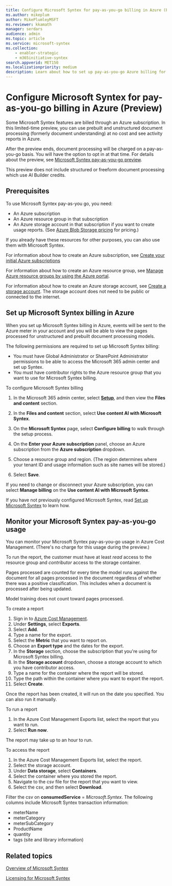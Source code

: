 ```yaml
---
title: Configure Microsoft Syntex for pay-as-you-go billing in Azure (Preview)
ms.author: mikeplum
author: MikePlumleyMSFT
ms.reviewer: kkamath
manager: serdars
audience: admin
ms.topic: article
ms.service: microsoft-syntex
ms.collection: 
    - enabler-strategic
    - m365initiative-syntex
search.appverid: MET150
ms.localizationpriority: medium
description: Learn about how to set up pay-as-you-go Azure billing for Microsoft Syntex and how to monitor your usage.
---
```


# Configure Microsoft Syntex for pay-as-you-go billing in Azure (Preview)

Some Microsoft Syntex features are billed through an Azure subscription. In this limited-time preview, you can use prebuilt and unstructured document processing (formerly document understanding) at no cost and see activity reports in Azure.

After the preview ends, document processing will be charged on a pay-as-you-go basis. You will have the option to opt in at that time. For details about the preview, see [Microsoft Syntex pay-as-you-go preview](/legal/microsoft-365/microsoft-syntex-azure-billing-trial).

This preview does not include structured or freeform document processing which use AI Builder credits.

## Prerequisites

To use Microsoft Syntex pay-as-you go, you need:

- An Azure subscription
- An Azure resource group in that subscription
- An Azure storage account in that subscription if you want to create usage reports. (See [Azure Blob Storage pricing](https://azure.microsoft.com/pricing/details/storage) for pricing.)

If you already have these resources for other purposes, you can also use them with Microsoft Syntex.

For information about how to create an Azure subscription, see [Create your initial Azure subscriptions](/azure/cloud-adoption-framework/ready/azure-best-practices/initial-subscriptions)

For information about how to create an Azure resource group, see [Manage Azure resource groups by using the Azure portal](/azure/azure-resource-manager/management/manage-resource-groups-portal).

For information about how to create an Azure storage account, see [Create a storage account](/azure/storage/common/storage-account-create). The storage account does not need to be public or connected to the internet.

## Set up Microsoft Syntex billing in Azure

When you set up Microsoft Syntex billing in Azure, events will be sent to the Azure meter in your account and you will be able to view the pages processed for unstructured and prebuilt document processing models.

The following permissions are required to set up Microsoft Syntex billing:

- You must have Global Administrator or SharePoint Administrator permissions to be able to access the Microsoft 365 admin center and set up Syntex.
- You must have contributor rights to the Azure resource group that you want to use for Microsoft Syntex billing.

To configure Microsoft Syntex billing

1. In the Microsoft 365 admin center, select <a href="https://go.microsoft.com/fwlink/p/?linkid=2171997" target="_blank">**Setup**</a>, and then view the **Files and content** section.

1. In the **Files and content** section, select **Use content AI with Microsoft Syntex**.

1. On the **Microsoft Syntex** page, select **Configure billing** to walk through the setup process.
1. On the **Enter your Azure subscription** panel, choose an Azure subscription from the **Azure subscription** dropdown.
1. Choose a resource group and region. (The region determines where your tenant ID and usage information such as site names will be stored.)
1. Select **Save**.

If you need to change or disconnect your Azure subscription, you can select **Manage billing** on the **Use content AI with Microsoft Syntex**.

If you have not previously configured Microsoft Syntex, read [Set up Microsoft Syntex](set-up-content-understanding.md) to learn how.

## Monitor your Microsoft Syntex pay-as-you-go usage

You can monitor your Microsoft Syntex pay-as-you-go usage in Azure Cost Management. (There's no charge for this usage during the preview.)

To run the report, the customer must have at least *read* access to the resource group and *contributor* access to the storage container.

Pages processed are counted for every time the model runs against the document for all pages processed in the document regardless of whether there was a positive classification. This includes when a document is processed after being updated.

Model training does not count toward pages processed.

To create a report
1. Sign in to [Azure Cost Management](https://portal.azure.com/#view/Microsoft_Azure_CostManagement/Menu/~/overview).
1. Under **Settings**, select **Exports**.
1. Select **Add**.
1. Type a name for the export.
1. Select the **Metric** that you want to report on.
1. Choose an **Export type** and the dates for the export.
1. In the **Storage** section, choose the subscription that you're using for Microsoft Syntex billing.
1. In the **Storage account** dropdown, choose a storage account to which you have contributor access.
1. Type a name for the container where the report will be stored.
1. Type the path within the container where you want to export the report.
1. Select **Create**.

Once the report has been created, it will run on the date you specified. You can also run it manually.

To run a report
1. In the Azure Cost Management Exports list, select the report that you want to run.
1. Select **Run now**.

The report may take up to an hour to run.

To access the report
1. In the Azure Cost Management Exports list, select the report.
1. Select the storage account.
1. Under **Data storage**, select **Containers**.
1. Select the container where you stored the report.
1. Navigate to the csv file for the report that you want to view.
1. Select the csv, and then select **Download**.

Filter the csv on **consumedService** = *Microsoft.Syntex*. The following columns include Microsoft Syntex transaction information:

- meterName
- meterCategory
- meterSubCategory
- ProductName
- quantity
- tags (site and library information)

## Related topics

[Overview of Microsoft Syntex](syntex-overview.md)

[Licensing for Microsoft Syntex](syntex-licensing.md)

